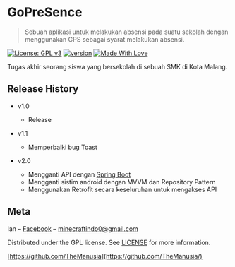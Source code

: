 # GoPreSence
> Sebuah aplikasi untuk melakukan absensi pada suatu sekolah dengan menggunakan GPS sebagai syarat melakukan absensi.

[![License: GPL v3](https://img.shields.io/badge/License-GPL%20v3-blue.svg)](http://www.gnu.org/licenses/gpl-3.0)
[![version](https://img.shields.io/badge/version-2.0-green)](https://github.com/TheManusia/Tugas-Akhir/releases/)
[![Made With Love](https://img.shields.io/badge/Made%20With-Love-orange.svg)](https://github.com/chetanraj/awesome-github-badges)

Tugas akhir seorang siswa yang bersekolah di sebuah SMK di Kota Malang.

## Release History

* v1.0
    * Release

* v1.1
    * Memperbaiki bug Toast
    
* v2.0
    * Mengganti API dengan [Spring Boot](https://github.com/TheManusia/GoPreSence-spring)
    * Mengganti sistim android dengan MVVM dan Repository Pattern
    * Menggunakan Retrofit secara keseluruhan untuk mengakses API

## Meta

Ian – [Facebook](https://facebook.com/Ian.TheManusia) – minecraftindo0@gmail.com

Distributed under the GPL license. See [LICENSE](https://github.com/TheManusia/Tugas-Akhir/blob/master/LICENSE) for more information.

[https://github.com/TheManusia](https://github.com/TheManusia/)

